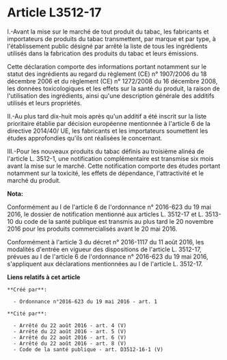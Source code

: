 # Article L3512-17

I.-Avant la mise sur le marché de tout produit du tabac, les fabricants et importateurs de produits du tabac transmettent,
par marque et par type, à l'établissement public désigné par arrêté la liste de tous les ingrédients utilisés dans la
fabrication des produits du tabac et leurs émissions. 

Cette déclaration comporte des informations portant notamment sur le statut des ingrédients au regard du règlement (CE) n°
1907/2006 du 18 décembre 2006 et du règlement (CE) n° 1272/2008 du 16 décembre 2008, les données toxicologiques et les effets
sur la santé du produit, la raison de l'utilisation des ingrédients, ainsi qu'une description générale des additifs utilisés
et leurs propriétés. 

II.-Au plus tard dix-huit mois après qu'un additif a été inscrit sur la liste prioritaire établie par décision européenne
mentionnée à l'article 6 de la directive 2014/40/ UE, les fabricants et les importateurs soumettent les études approfondies
qu'ils ont réalisées le concernant. 

III.-Pour les nouveaux produits du tabac définis au troisième alinéa de l'article L. 3512-1, une notification complémentaire
est transmise six mois avant la mise sur le marché. Cette notification comporte des études portant notamment sur la toxicité,
les effets de dépendance, l'attractivité et le marché du produit.

**Nota:**

Conformément au I de l'article 6 de l'ordonnance n° 2016-623 du 19 mai 2016, le dossier de notification mentionné aux
articles L. 3512-17 et L. 3513-10 du code de la santé publique est transmis au plus tard le 20 novembre 2016 pour les
produits commercialisés avant le 20 mai 2016.

Conformément à l'article 3 du décret n° 2016-1117 du 11 août 2016, les modalités d'entrée en vigueur des dispositions de
l'article L. 3512-17, prévues au I de l'article 6 de l'ordonnance n° 2016-623 du 19 mai 2016, s'appliquent aux déclarations
mentionnées au I de l'article L. 3512-17.

**Liens relatifs à cet article**

	**Créé par**:

	  - Ordonnance n°2016-623 du 19 mai 2016 - art. 1

	**Cité par**:

	  - Arrêté du 22 août 2016 - art. 4 (V)
	  - Arrêté du 22 août 2016 - art. 5 (V)
	  - Arrêté du 22 août 2016 - art. 6 (V)
	  - Arrêté du 22 août 2016 - art. 8 (V)
	  - Code de la santé publique - art. D3512-16-1 (V)
